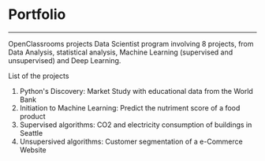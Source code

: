 # Portfolio
*** 
OpenClassrooms projects
Data Scientist program involving 8 projects, from Data Analysis, statistical analysis, Machine Learning (supervised and unsupervised) and Deep Learning.

List of the projects
1. Python's Discovery: Market Study with educational data from the World Bank
2. Initiation to Machine Learning: Predict the nutriment score of a food product
3. Supervised algorithms: CO2 and electricity consumption of buildings in Seattle
4. Unsupersived algorithms: Customer segmentation of a e-Commerce Website
